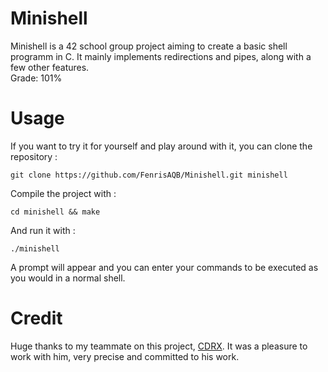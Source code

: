 # Minishell
Minishell is a 42 school group project aiming to create a basic shell programm in C. It mainly implements redirections and pipes, along with a few other features.\
Grade: 101%

# Usage
If you want to try it for yourself and play around with it, you can clone the repository :
```
git clone https://github.com/FenrisAQB/Minishell.git minishell
```
Compile the project with :
```
cd minishell && make
```
And run it with :
```
./minishell
```
A prompt will appear and you can enter your commands to be executed as you would in a normal shell.

# Credit
Huge thanks to my teammate on this project, [CDRX](https://github.com/CDRX2). It was a pleasure to work with him, very precise and committed to his work.
